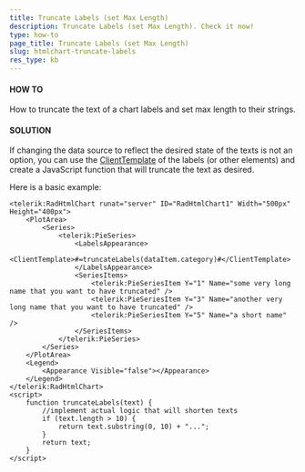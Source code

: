 ```yaml
---
title: Truncate Labels (set Max Length)
description: Truncate Labels (set Max Length). Check it now!
type: how-to
page_title: Truncate Labels (set Max Length)
slug: htmlchart-truncate-labels
res_type: kb
---
```



#### HOW TO

How to truncate the text of a chart labels and set max length to their strings.

#### SOLUTION

If changing the data source to reflect the desired state of the texts is not an option, you can use the [ClientTemplate](https://docs.telerik.com/devtools/aspnet-ajax/controls/htmlchart/functionality/clienttemplate/overview) of the labels (or other elements) and create a JavaScript function that will truncate the text as desired.

Here is a basic example:

```ASP.NET
<telerik:RadHtmlChart runat="server" ID="RadHtmlChart1" Width="500px" Height="400px">
    <PlotArea>
        <Series>
            <telerik:PieSeries>
                <LabelsAppearance>
                    <ClientTemplate>#=truncateLabels(dataItem.category)#</ClientTemplate>
                </LabelsAppearance>
                <SeriesItems>
                    <telerik:PieSeriesItem Y="1" Name="some very long name that you want to have truncated" />
                    <telerik:PieSeriesItem Y="3" Name="another very long name that you want to have truncated" />
                    <telerik:PieSeriesItem Y="5" Name="a short name" />
                </SeriesItems>
            </telerik:PieSeries>
        </Series>
    </PlotArea>
    <Legend>
        <Appearance Visible="false"></Appearance>
    </Legend>
</telerik:RadHtmlChart>
<script>
    function truncateLabels(text) {
        //implement actual logic that will shorten texts
        if (text.length > 10) {
            return text.substring(0, 10) + "...";
        }
        return text;
    }
</script>
```






